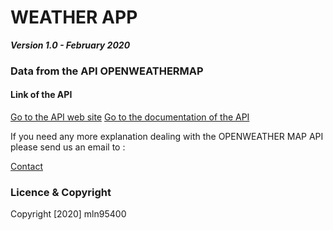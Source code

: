 # WEATHER APP

**_Version 1.0 - February 2020_**

### Data from the API OPENWEATHERMAP

#### Link of the API

[Go to the API web site](https://openweathermap.org/)
[Go to the documentation of the API](https://openweathermap.org/current)

If you need any more explanation dealing with the OPENWEATHER MAP API please send us an email to :

[Contact](mailto:lunde@adobe.com?subject=%20Help%20Hon%20Api)

###

### Licence & Copyright

Copyright [2020] mln95400
